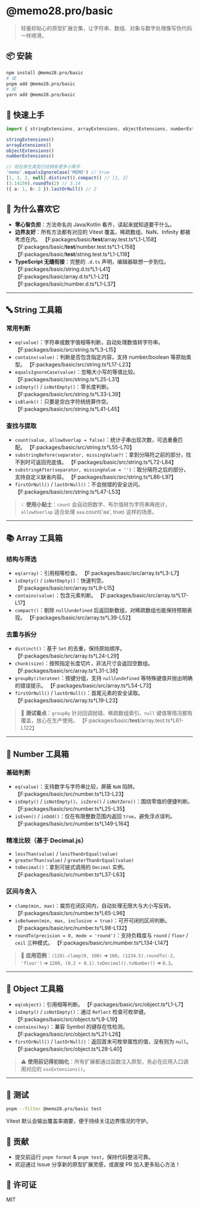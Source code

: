 # @memo28.pro/basic

> 轻量却贴心的原型扩展合集，让字符串、数组、对象与数字处理像写伪代码一样顺滑。

## 📦 安装

```bash
npm install @memo28.pro/basic
# 或
pnpm add @memo28.pro/basic
# 或
yarn add @memo28.pro/basic
```

## 🚀 快速上手

```ts
import { stringExtensions, arrayExtensions, objectExtensions, numberExtensions } from '@memo28.pro/basic'

stringExtensions()
arrayExtensions()
objectExtensions()
numberExtensions()

// 现在原生类型已经拥有更多小帮手
'memo'.equalsIgnoreCase('MEMO') // true
[1, 2, 2, null].distinct().compact() // [1, 2]
(3.14159).roundTo(2) // 3.14
({ a: 1, b: 2 }).lastOrNull() // 2
```

## 🌟 为什么喜欢它

- **零心智负担**：方法命名向 Java/Kotlin 看齐，读起来就知道要干什么。
- **边界友好**：所有方法都有对应的 Vitest 覆盖，稀疏数组、NaN、Infinity 都被考虑在内。 【F:packages/basic/__test__/array.test.ts†L1-L158】【F:packages/basic/__test__/number.test.ts†L1-L158】【F:packages/basic/__test__/string.test.ts†L1-L118】
- **TypeScript 无缝衔接**：完整的 `.d.ts` 声明，编辑器联想一步到位。 【F:packages/basic/string.d.ts†L1-L41】【F:packages/basic/array.d.ts†L1-L21】【F:packages/basic/number.d.ts†L1-L37】

---

## 🔤 String 工具箱

### 常用判断
- `eq(value)`：字符串或数字值相等判断，自动处理数值转字符串。 【F:packages/basic/src/string.ts†L3-L15】
- `contains(value)`：判断是否包含指定内容，支持 number/boolean 等原始类型。 【F:packages/basic/src/string.ts†L17-L23】
- `equalsIgnoreCase(value)`：忽略大小写的等值比较。 【F:packages/basic/src/string.ts†L25-L31】
- `isEmpty()` / `isNotEmpty()`：零长度判断。 【F:packages/basic/src/string.ts†L33-L39】
- `isBlank()`：只要是空白字符统统算作空。 【F:packages/basic/src/string.ts†L41-L45】

### 查找与提取
- `count(value, allowOverlap = false)`：统计子串出现次数，可选重叠匹配。 【F:packages/basic/src/string.ts†L55-L70】
- `substringBefore(separator, missingValue?)`：拿到分隔符之前的部分，找不到时可返回兜底值。 【F:packages/basic/src/string.ts†L72-L84】
- `substringAfter(separator, missingValue = '')`：取分隔符之后的部分，支持自定义缺省内容。 【F:packages/basic/src/string.ts†L86-L97】
- `firstOrNull()` / `lastOrNull()`：不会抛错的安全访问。 【F:packages/basic/src/string.ts†L47-L53】

> 💡 **使用小贴士**：`count` 会自动把数字、布尔值转为字符串再统计，`allowOverlap` 适合处理 `aaa`.count('aa', true) 这样的场景。

---

## 📚 Array 工具箱

### 结构与筛选
- `eq(array)`：引用相等检查。 【F:packages/basic/src/array.ts†L3-L7】
- `isEmpty()` / `isNotEmpty()`：快速判空。 【F:packages/basic/src/array.ts†L9-L15】
- `contains(value)`：包含元素判断。 【F:packages/basic/src/array.ts†L17-L17】
- `compact()`：剔除 `null`/`undefined` 后返回新数组，对稀疏数组也能保持预期表现。 【F:packages/basic/src/array.ts†L39-L52】

### 去重与拆分
- `distinct()`：基于 `Set` 的去重，保持原始顺序。 【F:packages/basic/src/array.ts†L24-L29】
- `chunk(size)`：按照指定长度切片，非法尺寸会返回空数组。 【F:packages/basic/src/array.ts†L31-L38】
- `groupBy(iteratee)`：按键分组，支持 `null`/`undefined` 等特殊键值并抛出明确的错误提示。 【F:packages/basic/src/array.ts†L54-L73】
- `firstOrNull()` / `lastOrNull()`：首尾元素的安全读取。 【F:packages/basic/src/array.ts†L19-L23】

> 🧪 **测试看点**：`groupBy` 针对回调抛错、稀疏数组索引、`null` 键值等情况都有覆盖，放心在生产使用。 【F:packages/basic/__test__/array.test.ts†L61-L122】

---

## 🔢 Number 工具箱

### 基础判断
- `eq(value)`：支持数字与字符串比较，屏蔽 `NaN` 陷阱。 【F:packages/basic/src/number.ts†L13-L23】
- `isEmpty()` / `isNotEmpty()`、`isZero()` / `isNotZero()`：围绕零值的便捷判断。 【F:packages/basic/src/number.ts†L25-L35】
- `isEven()` / `isOdd()`：仅在有限整数范围内返回 `true`，避免浮点误判。 【F:packages/basic/src/number.ts†L149-L164】

### 精准比较（基于 Decimal.js）
- `lessThan(value)` / `lessThanOrEqual(value)`
- `greaterThan(value)` / `greaterThanOrEqual(value)`
- `toDecimal()`：拿到可链式调用的 `Decimal` 实例。 【F:packages/basic/src/number.ts†L37-L63】

### 区间与舍入
- `clamp(min, max)`：裁剪在闭区间内，自动处理无限大与大小写反转。 【F:packages/basic/src/number.ts†L65-L96】
- `isBetween(min, max, inclusive = true)`：可开可闭的区间判断。 【F:packages/basic/src/number.ts†L98-L132】
- `roundTo(precision = 0, mode = 'round')`：支持负精度与 `round` / `floor` / `ceil` 三种模式。 【F:packages/basic/src/number.ts†L134-L147】

> 🎯 **应用范例**：`(128).clamp(0, 100)` ➜ `100`，`(1234.5).roundTo(-2, 'floor')` ➜ `1200`，`(0.2 + 0.1).toDecimal().toNumber()` ➜ `0.3`。

---

## 🧰 Object 工具箱

- `eq(object)`：引用相等判断。 【F:packages/basic/src/object.ts†L1-L7】
- `isEmpty()` / `isNotEmpty()`：通过 `Reflect` 检查可枚举键。 【F:packages/basic/src/object.ts†L9-L19】
- `contains(key)`：兼容 Symbol 的键存在性检测。 【F:packages/basic/src/object.ts†L21-L26】
- `firstOrNull()` / `lastOrNull()`：返回首末可枚举属性的值，没有则为 `null`。 【F:packages/basic/src/object.ts†L28-L40】

> ⚠️ **使用前记得初始化**：所有扩展都通过函数注入原型，务必在应用入口调用对应的 `xxxExtensions()`。

---

## 🧪 测试

```bash
pnpm --filter @memo28.pro/basic test
```

Vitest 默认会输出覆盖率摘要，便于持续关注边界情况的守护。

## 🤝 贡献

- 提交前运行 `pnpm format` & `pnpm test`，保持代码整洁可靠。
- 欢迎通过 Issue 分享新的原型扩展灵感，或直接 PR 加入更多贴心方法！

## 📄 许可证

MIT

